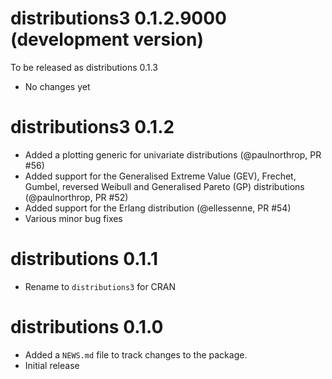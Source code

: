 # distributions3 0.1.2.9000 (development version)
To be released as distributions 0.1.3

* No changes yet

# distributions3 0.1.2

* Added a plotting generic for univariate distributions (@paulnorthrop, PR #56)
* Added support for the Generalised Extreme Value (GEV), Frechet, Gumbel, reversed Weibull and Generalised Pareto (GP) distributions (@paulnorthrop, PR #52)
* Added support for the Erlang distribution (@ellessenne, PR #54)
* Various minor bug fixes

# distributions 0.1.1

* Rename to `distributions3` for CRAN

# distributions 0.1.0

* Added a `NEWS.md` file to track changes to the package.
* Initial release
